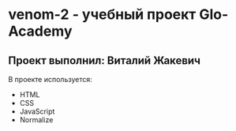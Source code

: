 # venom-2 - учебный проект Glo-Academy
## Проект выполнил: Виталий Жакевич

В проекте используется:
- HTML
- CSS
- JavaScript
- Normalize
